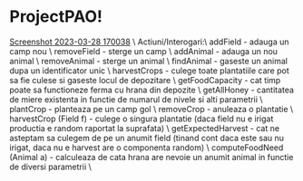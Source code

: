 # ProjectPAO!
[Screenshot 2023-03-28 170038](https://user-images.githubusercontent.com/99676849/228576577-3b1c3550-6b97-44fd-a3eb-4f6ad8eb1367.png)
\\
Actiuni/Interogari:\\
addField - adauga un camp nou \\
removeField - sterge un camp \\
addAnimal - adauga un nou animal \\
removeAnimal - sterge un animal \\
findAnimal - gaseste un animal dupa un identificator unic \\
harvestCrops - culege toate plantatiile care pot sa fie culese si gaseste locul de depozitare \\
getFoodCapacity - cat timp poate sa functioneze ferma cu hrana din depozite \\
getAllHoney - cantitatea de miere existenta in functie de numarul de nivele si alti parametrii \\
plantCrop - planteaza pe un camp gol \\
removeCrop - anuleaza o plantatie \\
harvestCrop (Field f) - culege o singura plantatie (daca field nu e irigat productia e random raportat la suprafata) \\
getExpectedHarvest - cat ne asteptam sa culegem de pe un anumit field (tinand cont daca este sau nu irigat, daca nu e harvest are o componenta random) \\
computeFoodNeed (Animal a) - calculeaza de cata hrana are nevoie un anumit animal in functie de diversi parametrii \\

